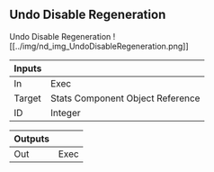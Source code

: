 ## Undo Disable Regeneration
Undo Disable Regeneration
![[../img/nd_img_UndoDisableRegeneration.png]]

|Inputs||
|--|--|
| In | Exec |
| Target | Stats Component Object Reference |
| ID | Integer |

|Outputs||
|--|--|
| Out | Exec |
